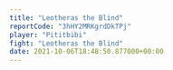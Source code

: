 ```yaml
---
title: "Leotheras the Blind"
reportCode: "3hHY2MRKgrdDkTPj"
player: "Pititbibi"
fight: "Leotheras the Blind"
date: 2021-10-06T18:48:50.877000+00:00
---
```

